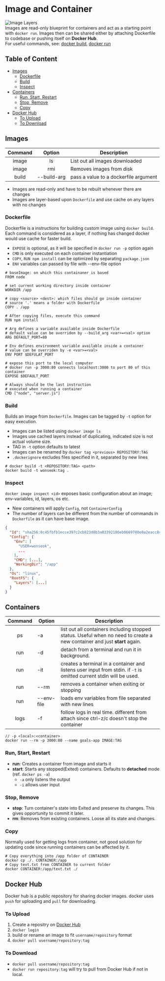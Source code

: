 # Image and Container
![Image Layers](https://i.imgur.com/QHzlPeY.png)  
Images are read-only blueprint for containers and act as a starting point with ```docker run```. Images then can be shared either by attaching Dockerfile to codebase or pushing itself on **Docker Hub**.  
For useful commands, see: [docker build](#build), [docker run](#containers)

## Table of Content
  - [Images](#images)
    - [Dockerfile](#dockerfile)
    - [Build](#build)
    - [Inspect](#inspect)
  - [Containers](#containers)
    - [Run, Start, Restart](#run-start-restart)
    - [Stop, Remove](#stop-remove)
    - [Copy](#copy)
  - [Docker Hub](#docker-hub)
    - [To Upload](#to-upload)
    - [To Download](#to-download)

## Images
| Command | Option | Description |
|:-------:|:------:|-------------|
|image    | ls     | List out all images downloaded |
|image    | rmi    | Removes images from disk |
|build    | --build-arg| pass a value to a dockerfile argument |
- Images are read-only and have to be rebuilt whenever there are changes
- Images are layer-based upon ```Dockerfile``` and use cache on any layers with no changes

### Dockerfile
Dockerfile is a instructions for building custom image using ```docker build```. Each command is considered as a layer, if nothing has changed docker would use cache for faster build.
- ```EXPOSE``` is optional, as it will be specified in ```docker run -p``` option again
- ```CMD``` is only executed on each container instantiation
- ```COPY```, ```RUN npm install``` can be optimized by separating ```package.json```
- ```ENV``` variables can passed by file with --env-file option
```docker
# baseImage: on which this containaner is based
FROM node

# set current working directory inside container
WORKDIR /app

# copy <source> <dest>: which files should go inside container
# source '.' means a folder with Dockerfile
COPY . /app

# After copying files, execute this command
RUN npm install

# Arg defines a variable available inside Dockerfile
# default value can be overriden by --build_arg <var>=<val> option
ARG DEFAULT_PORT=80 

# Env defines environment variable available inside a container
# value can be overriden by -e <var>=<val>
ENV PORT $DEFULAT_PORT

# expose this port to the local computer
# docker run -p 3000:80 connects localhost:3000 to port 80 of this container
EXPOSE $DEFAULT_PORT

# Always should be the last instruction
# executed when running a container
CMD ["node", "server.js"]
```

### Build
Builds an image from ```Dockerfile```. Images can be tagged by ```-t``` option for easy execution.
- Images can be listed using ```docker image ls```
- Images use cached layers instead of duplicating, indicated size is not actual volume size.
- TAG in ```-t``` option defaults to latest
- Images can be renamed by ```docker tag <previous> REPOSITORY:TAG```
- ```.dockerignore``` excludes files specified in it, separated by new lines
```docker
# docker build -t <REPOSITORY:TAG> <path>
docker build -t wonseok:tag .
```

### Inspect
```docker image inspect <id>``` exposes basic configuration about an image; env-variables, id, layers, os etc. 
- New containers will apply ```Config```, not ```ContainerConfig```
- The number of layers can be different from the number of commands in ```Dockerfile``` as it can have base image.
```json
{
  "Id": "sha256:0c45fbfb1ecce397c2cb823d8b3a03392186eb0669780e8a2eacc8c68d3be2dd",
  "Config": {
    "Env": [
      "USER=wonseok",
      ...
    ],
    "CMD": [...],
    "WorkingDir": "/app"
  },
  "Os": "linux",
  "RootFS": {
    "Layers": [...]
  }
}
```

## Containers
| Command | Option | Description |
|:-------:| ------ | ----------- |
| ps      | -a     | list out all containers including stopped status. Useful when no need to create a new container and just **start** again. |
| run   | -d     | detach from a terminal and run it in background. |
| run   | -it    | creates a terminal in a container and listens user input from stdin. if ```-t``` is omitted current stdin will be used. |
| run   | --rm   | removes a container when exiting or stopping |
| run   | --env-file| loads env variables from file separated with new lines
| logs  | -f     | follow logs in real time. different from attach since ctrl-z/c doesn't stop the container |

```docker
// -p <local>:<container>
docker run --rm -p 3000:80 --name goals-app IMAGE:TAG
```

### Run, Start, Restart
- **run**: Creates a container from image and starts it
- **start**: Starts any stopped(Exited) containers. Defaults to **detached** mode (ref. ```docker ps -a```)
  - ```-a``` only listens the output
  - ```-i``` allows user input

### Stop, Remove
- **stop**: Turn container's state into Exited and preserve its changes. This gives opportunity to commit it later.
- **rm**: Removes from existing containers. Loose all its state and changes.

### Copy
Normally used for getting logs from container, not good solution for updating code since running containers can be affected by it.
```docker
# Copy everything into /app folder of CONTAINER
docker cp ./. CONTAINER:/app
# Copy text.txt from CONTAINER to current folder
docker CONTAINER:/app/text.txt ./
```

## Docker Hub
Docker hub is a public repository for sharing docker images. docker uses ```push``` for uploading and ```pull``` for downloading.
### To Upload
1. Create a repositry on [Docker Hub](https://hub.docker.com/)
2. ```docker login```
3. build or rename an image to fit `username/repository` format
4. ```docker pull username/repository:tag```
### To Download
- ```docker pull username/repository:tag```
- ```docker run repository:tag``` will try to pull from Docker Hub if not in local.